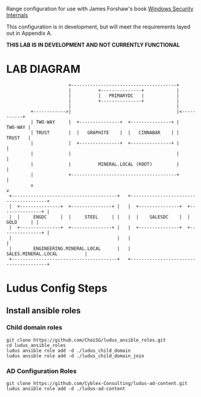 Range configuration for use with James Forshaw's book [Windows Security Internals](https://nostarch.com/windows-security-internals)

This configuration is in development, but will meet the requirements layed out in Appendix A.

**THIS LAB IS IN DEVELOPMENT AND NOT CURRENTLY FUNCTIONAL**

# LAB DIAGRAM
```
                       +---------------------------------------+                      
                       |          +---------------+            |                      
                       |          |   PRIMARYDC   |            |                      
                       |          +---------------+            |                      
                       |                                       |                      
         +------------>|                                       |<-----------+         
         | TWO-WAY     |  +---------------+  +---------------+ |    TWO-WAY |         
         | TRUST       |  |   GRAPHITE    |  |   CINNABAR    | |    TRUST   |         
         |             |  +---------------+  +---------------+ |            |         
         |             |                                       |            |         
         |             |          MINERAL.LOCAL (ROOT)         |            |         
         |             +---------------------------------------+            |         
         v                                                                  v         
 +---------------------------------------+   +---------------------------------------+
 |  +---------------+  +---------------+ |   |  +---------------+  +---------------+ |
 |  |     ENGDC     |  |     STEEL     | |   |  |    SALESDC    |  |      GOLD     | |
 |  +---------------+  +---------------+ |   |  +---------------+  +---------------+ |
 |                                       |   |                                       |
 |        ENGINEERING.MINERAL.LOCAL      |   |          SALES.MINERAL.LOCAL          |
 +---------------------------------------+   +---------------------------------------+
```

# Ludus Config Steps
## Install ansible roles
### Child domain roles

```
git clone https://github.com/ChoiSG/ludus_ansible_roles.git
cd ludus_ansible_roles
ludus ansible role add -d ./ludus_child_domain
ludus ansible role add -d ./ludus_child_domain_join
```

### AD Configuration Roles
```
git clone https://github.com/Cyblex-Consulting/ludus-ad-content.git
ludus ansible role add -d ./ludus-ad-content
```
